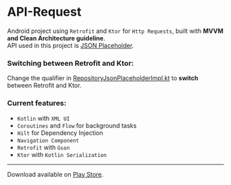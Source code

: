 # API-Request

Android project using `Retrofit` and `Ktor` for `Http Requests`, built with <b>MVVM and Clean Architecture guideline</b>.</br>
API used in this project is [JSON Placeholder](https://jsonplaceholder.typicode.com/ "JSON Placeholder - Free REST API").

### Switching between Retrofit and Ktor:

Change the qualifier in [RepositoryJsonPlaceholderImpl.kt](https://github.com/tminet/API-Request/blob/master/app/src/main/java/tmidev/apirequest/data/RepositoryJsonPlaceholderImpl.kt) to <b>switch</b> between Retrofit and Ktor.

### Current features:

- `Kotlin` with `XML UI`
- `Coroutines` and `Flow` for background tasks
- `Hilt` for Dependency Injection
- `Navigation Component`
- `Retrofit` with `Gson`
- `Ktor` with `Kotlin Serialization`

---

Download available on [Play Store](https://play.google.com/store/apps/details?id=tmidev.apirequest).
